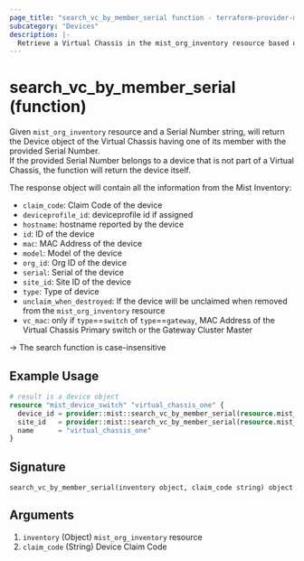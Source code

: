 ```yaml
---
page_title: "search_vc_by_member_serial function - terraform-provider-mist"
subcategory: "Devices"
description: |-
  Retrieve a Virtual Chassis in the mist_org_inventory resource based on one of its member Serial Number
---
```


# search_vc_by_member_serial (function)

Given `mist_org_inventory` resource and a Serial Number string, will return the Device object of the Virtual Chassis having one of its member with the provided Serial Number.  
If the provided Serial Number belongs to a device that is not part of a Virtual Chassis, the function will return the device itself.

The response object will contain all the information from the Mist Inventory:
* `claim_code`: Claim Code of the device 
* `deviceprofile_id`: deviceprofile id if assigned
* `hostname`: hostname reported by the device
* `id`: ID of the device
* `mac`: MAC Address of the device
* `model`: Model of the device
* `org_id`: Org ID of the device
* `serial`: Serial of the device
* `site_id`: Site ID of the device
* `type`: Type of device
* `unclaim_when_destroyed`: If the device will be unclaimed when removed from the `mist_org_inventory` resource
* `vc_mac`: only if `type`==`switch` of `type`==`gateway`, MAC Address of the Virtual Chassis Primary switch or the Gateway Cluster Master

-> The search function is case-insensitive

## Example Usage

```terraform
# result is a device object
resource "mist_device_switch" "virtual_chassis_one" {
  device_id = provider::mist::search_vc_by_member_serial(resource.mist_org_inventory.inventory, "FJ0424000001").id
  site_id   = provider::mist::search_vc_by_member_serial(resource.mist_org_inventory.inventory, "FJ0424000001").site_id
  name      = "virtual_chassis_one"
}
```

## Signature

<!-- signature generated by tfplugindocs -->
```text
search_vc_by_member_serial(inventory object, claim_code string) object
```

## Arguments

<!-- arguments generated by tfplugindocs -->
1. `inventory` (Object) `mist_org_inventory` resource
2. `claim_code` (String) Device Claim Code

